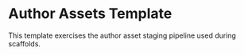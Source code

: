 # Author Assets Template

This template exercises the author asset staging pipeline used during scaffolds.
